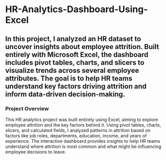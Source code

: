 # HR-Analytics-Dashboard-Using-Excel
In this project, I analyzed an HR dataset to uncover insights about employee attrition. Built entirely with Microsoft Excel, the dashboard includes pivot tables, charts, and slicers to visualize trends across several employee attributes. The goal is to help HR teams understand key factors driving attrition and inform data-driven decision-making.
---
### Project Overview
This HR analytics project was built entirely using Excel, aiming to explore employee attrition and the key factors behind it. Using pivot tables, charts, slicers, and calculated fields, I analyzed patterns in attrition based on factors like job roles, departments, education, income, and years of experience. The interactive dashboard provides insights to help HR teams understand where attrition is most common and what might be influencing employee decisions to leave.
